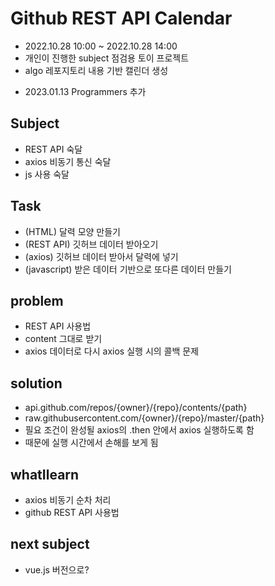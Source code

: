 # Github REST API Calendar
 - 2022.10.28 10:00 ~ 2022.10.28 14:00
 - 개인이 진행한 subject 점검용 토이 프로젝트
 - algo 레포지토리 내용 기반 캘린더 생성
 + 2023.01.13 Programmers 추가
## Subject
 - REST API 숙달
 - axios 비동기 통신 숙달
 - js 사용 숙달
## Task
 - (HTML) 달력 모양 만들기
 - (REST API) 깃허브 데이터 받아오기
 - (axios) 깃허브 데이터 받아서 달력에 넣기
 - (javascript) 받은 데이터 기반으로 또다른 데이터 만들기
## problem
 - REST API 사용법
 - content 그대로 받기
 - axios 데이터로 다시 axios 실행 시의 콜백 문제
## solution
 - api.github.com/repos/{owner}/{repo}/contents/{path}
 - raw.githubusercontent.com/{owner}/{repo}/master/{path}
 - 필요 조건이 완성될 axios의 .then 안에서 axios 실행하도록 함
 - 때문에 실행 시간에서 손해를 보게 됨
## whatIlearn
 - axios 비동기 순차 처리
 - github REST API 사용법
## next subject
 - vue.js 버전으로?